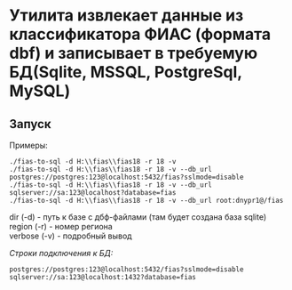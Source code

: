 # Утилита извлекает данные из классификатора ФИАС (формата dbf) и записывает в требуемую БД(Sqlite, MSSQL, PostgreSql, MySQL) 

## Запуск

Примеры:  

	./fias-to-sql -d H:\\fias\\fias18 -r 18 -v
	./fias-to-sql -d H:\\fias\\fias18 -r 18 -v --db_url postgres://postgres:123@localhost:5432/fias?sslmode=disable
	./fias-to-sql -d H:\\fias\\fias18 -r 18 -v --db_url sqlserver://sa:123@localhost?database=fias
	./fias-to-sql -d H:\\fias\\fias18 -r 18 -v --db_url root:dnypr1@/fias    

dir (-d) - путь к базе с дбф-файлами (там будет создана база sqlite)  
region (-r) - номер региона  
verbose (-v) - подробный вывод  

*Строки подключения к БД:*

    postgres://postgres:123@localhost:5432/fias?sslmode=disable
    sqlserver://sa:123@localhost:1432?database=fias